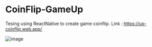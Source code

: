 # CoinFlip-GameUp
Tesing using ReactNative to create game coinflip.
Link : https://up-coinflip.web.app/

![image](https://github.com/thanonup/CoinFlip-GameUp/assets/60838971/00360839-feaf-47a1-8a50-bd8eca27dcb6)

